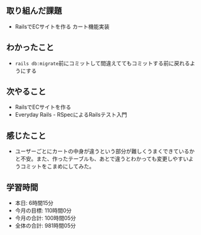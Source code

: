 ## 取り組んだ課題
- RailsでECサイトを作る カート機能実装
## わかったこと
- `rails db:migrate`前にコミットして間違えててもコミットする前に戻れるようにする
## 次やること
- RailsでECサイトを作る
- Everyday Rails - RSpecによるRailsテスト入門
## 感じたこと
- ユーザーごとにカートの中身が違うという部分が難しくうまくできているかと不安。また、作ったテーブルも、あとで違うとわかっても変更しやすいようコミットをこまめにしてみた。
## 学習時間 
- 本日: 6時間15分
- 今月の目標: 110時間0分
- 今月の合計: 100時間05分
- 全体の合計: 981時間05分
